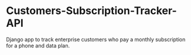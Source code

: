 # Customers-Subscription-Tracker-API
Django app to track enterprise customers who pay a monthly subscription for a phone and data plan.

